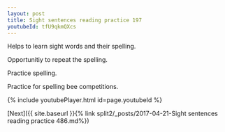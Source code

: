 ```yaml
---
layout: post
title: Sight sentences reading practice 197
youtubeId: tfU9qkmQXcs
---
```

 
 
Helps to learn sight words and their spelling.

Opportunitiy to repeat the spelling. 

Practice spelling. 
 
Practice for spelling bee competitions. 
 
{% include youtubePlayer.html id=page.youtubeId %}
 
 

[Next]({{ site.baseurl }}{% link  split2/_posts/2017-04-21-Sight sentences reading practice 486.md%})
 
